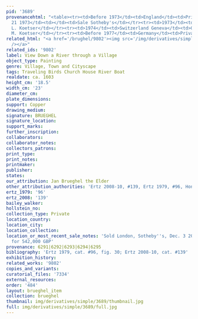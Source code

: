 ```yaml
---
pid: '3689'
provenancehtml: "<table><tr><td>Before 1973</td><td>England</td><td>Private Collection</td></tr><tr><td>Mar
  21 1973</td><td></td><td>Sale Sotheby's</td></tr><tr><td>1973</td><td>England London</td><td>Gallery
  L. Koetser</td></tr><tr><td>1974</td><td>Switzerland Geneva</td><td>Gallery David
  M. Koetser</td></tr><tr><td>Before 1977</td><td>Germany</td><td>Private Collection</td></tr></table>"
related_html: "<a href='/brughel/9802'><img src='/img/derivatives/simple/9802/thumbnail.jpg'
  /></a>"
related_ids: '9802'
label: View Down a River through a Village
object_type: Painting
genre: Village, Town and Cityscape
tags: Traveling Birds Church House River Boat
realdate: ca. 1603
height_cm: '18.5'
width_cm: '23'
diameter_cm:
plate_dimensions:
support: Copper
drawing_medium:
signature: BRUEGHEL
signature_location:
support_marks:
further_inscription:
collaborators:
collaborator_notes:
collectors_patrons:
print_type:
print_notes:
printmaker:
publisher:
states:
our_attribution: Jan Brueghel the Elder
other_attribution_authorities: 'Ertz 2008-10, #139, Ertz 1979, #96, Honig database'
ertz_1979: '96'
ertz_2008: '139'
bailey_walker:
hollstein_no:
collection_type: Private
location_country:
location_city:
location_collection:
location_or_most_recent_sale_notes: 'Sold London, Sotheby''s, Dec. 3 2014, lot #27
  for 542,000 GBP'
provenance: 6291|6292|6293|6294|6295
bibliography: 'Ertz 1979, cat. #96, fig. 30; Ertz 2008-10, cat. #139'
exhibition_history:
related_works: '9802'
copies_and_variants:
curatorial_files: '7334'
external_resources:
order: '484'
layout: brueghel_item
collection: brueghel
thumbnail: img/derivatives/simple/3689/thumbnail.jpg
full: img/derivatives/simple/3689/full.jpg
---
```

